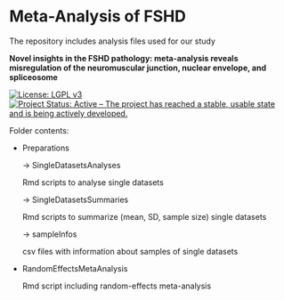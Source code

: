 # Meta-Analysis of FSHD

The repository includes analysis files used for our study

**Novel insights in the FSHD pathology: meta-analysis reveals misregulation of the neuromuscular junction, nuclear envelope, and spliceosome**


[![License: LGPL v3](https://img.shields.io/badge/License-LGPL%20v3-blue.svg)](https://www.gnu.org/licenses/lgpl-3.0)
[![Project Status: Active – The project has reached a stable, usable state and is being actively developed.](https://www.repostatus.org/badges/latest/active.svg)](https://www.repostatus.org/#active)


Folder contents:

- Preparations

  -> SingleDatasetsAnalyses
  
     Rmd scripts to analyse single datasets
     
  
  -> SingleDatasetsSummaries
  
     Rmd scripts to summarize (mean, SD, sample size) single datasets
     
  
  -> sampleInfos
  
     csv files with information about samples of single datasets


- RandomEffectsMetaAnalysis

  Rmd script including random-effects meta-analysis